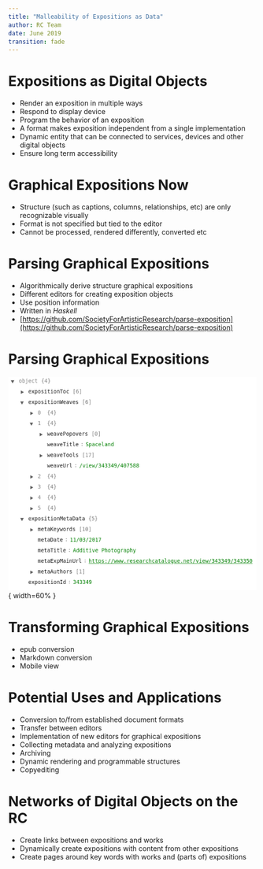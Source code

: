```yaml
---
title: "Malleability of Expositions as Data"
author: RC Team
date: June 2019
transition: fade
---
```


# Expositions as Digital Objects

* Render an exposition in multiple ways
* Respond to display device
* Program the behavior of an exposition
* A format makes exposition independent from a single implementation
* Dynamic entity that can be connected to services, devices and other digital objects
* Ensure long term accessibility

# Graphical Expositions Now

* Structure (such as captions, columns, relationships, etc) are only recognizable visually
* Format is not specified but tied to the editor
* Cannot be processed, rendered differently, converted etc

# Parsing Graphical Expositions

* Algorithmically derive structure  graphical expositions
* Different editors for creating exposition objects
* Use position information 
* Written in *Haskell*
* [https://github.com/SocietyForArtisticResearch/parse-exposition](https://github.com/SocietyForArtisticResearch/parse-exposition)

# Parsing Graphical Expositions

![Exposition Json Object](media/expo_json.png){ width=60% }

# Transforming Graphical Expositions

* epub conversion
* Markdown conversion
* Mobile view

# Potential Uses and Applications

* Conversion to/from established document formats
* Transfer between editors
* Implementation of new editors for graphical expositions
* Collecting metadata and analyzing expositions 
* Archiving
* Dynamic rendering and programmable structures
* Copyediting

# Networks of Digital Objects on the RC

* Create links between expositions and works
* Dynamically create expositions with content from other expositions
* Create pages around key words with works and (parts of) expositions
